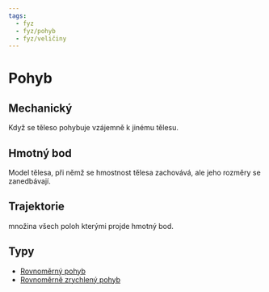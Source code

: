 ```yaml
---
tags:
  - fyz
  - fyz/pohyb
  - fyz/veličiny
---
```

# Pohyb
## Mechanický
Když se těleso pohybuje vzájemně k jinému tělesu.
## Hmotný bod
Model tělesa, při němž se hmostnost tělesa zachovává, ale jeho rozměry se zanedbávají.
## Trajektorie
množina všech poloh kterými projde hmotný bod.

## Typy
- [Rovnoměrný pohyb](pohyb/Rovnoměrný%20pohyb.md)
- [Rovnoměrně zrychlený pohyb](pohyb/Rovnoměrně%20zrychlený%20či%20zpomalený%20pohyb.md)